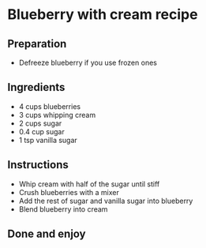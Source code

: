 # Blueberry with cream recipe


## Preparation

- Defreeze blueberry if you use frozen ones


## Ingredients

- 4 cups blueberries
- 3 cups whipping cream
- 2 cups sugar
- 0.4 cup sugar
- 1 tsp vanilla sugar


## Instructions

- Whip cream with half of the sugar until stiff
- Crush blueberries with a mixer
- Add the rest of sugar and vanilla sugar into blueberry
- Blend blueberry into cream


## Done and enjoy

